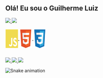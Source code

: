 ## Olá! Eu sou o Guilherme Luiz

<div>
    <a href="https://github.com/GuiLuiz06">
    <img height="180em" src="https://github-readme-stats.vercel.app/api?username=GuiLuiz06&show_icons=false&theme=highcontrast&&include_all_commits=true&count_private=true"/>
    <img height="180em" src="https://github-readme-stats.vercel.app/api/top-langs/?username=GuiLuiz06&layout=compact&langs_count=16&theme=highcontrast"/>
</div>

<div style="display: inline_block"><br>
  <img align="center" alt="Gui-Js" height="60" width="40" src="https://raw.githubusercontent.com/devicons/devicon/master/icons/javascript/javascript-plain.svg">
  <img align="center" alt="Gui-HTML" height="60" width="40" src="https://raw.githubusercontent.com/devicons/devicon/master/icons/html5/html5-original.svg">
  <img align="center" alt="Gui-CSS" height="60" width="40" src="https://raw.githubusercontent.com/devicons/devicon/master/icons/css3/css3-original.svg">
</div>

## 

<div>
  <a href="https://www.instagram.com/gui.luiz6/" target="_blank">
    <img src="https://img.shields.io/badge/-Instagram-%23E4405F?style=for-the-badge&logo=instagram&logoColor=white">
  </a>
  <a href="mailto:guilhermeluiz0614@gmail.com" target="_blank">
    <img src="https://img.shields.io/badge/-Gmail-%23333?style=for-the-badge&logo=gmail&logoColor=white">
  </a>
  <a href="https://www.linkedin.com/in/guiilherme-luiz/" target="_blank">
    <img src="https://img.shields.io/badge/-LinkedIn-%230077B5?style=for-the-badge&logo=linkedin&logoColor=white">
  </a>
</div>

![Snake animation](https://github.com/GuiLuiz06/GuiLuiz06/blob/output/github-contribution-grid-snake.svg)

